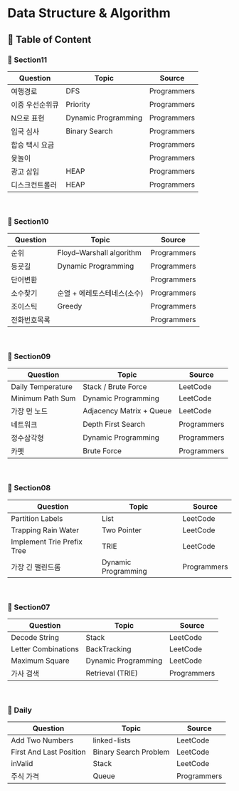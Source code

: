 # Data Structure & Algorithm

## 🌈 Table of Content

### 📍 Section11

| Question | Topic | Source |
| ------------- | ------------- | ------------- |
| 여행경로  | DFS | Programmers |
| 이중 우선순위큐  | Priority<Queue>  | Programmers |
| N으로 표현  |  Dynamic Programming  | Programmers |
| 입국 심사  | Binary Search | Programmers |
| 합승 택시 요금  |   | Programmers |
| 윷놀이  |   | Programmers |
| 광고 삽입  | HEAP | Programmers |
| 디스크컨트롤러  | HEAP | Programmers |
<br>

### 📍 Section10

| Question | Topic | Source |
| ------------- | ------------- | ------------- |
| 순위  | Floyd–Warshall algorithm  | Programmers |
| 등굣길  | Dynamic Programming  | Programmers |
| 단어변환  |   | Programmers |
| 소수찾기  |순열 + 에레토스테네스(소수) | Programmers |
| 조이스틱  | Greedy  | Programmers |
| 전화번호목록  |  | Programmers |
<br>

### 📍 Section09

| Question | Topic | Source |
| ------------- | ------------- | ------------- |
| Daily Temperature  | Stack / Brute Force  | LeetCode |
| Minimum Path Sum  | Dynamic Programming  | LeetCode |
| 가장 먼 노드  | Adjacency Matrix + Queue  | LeetCode |
| 네트워크  | Depth First Search | Programmers |
| 정수삼각형  |  Dynamic Programming | Programmers |
| 카펫  | Brute Force | Programmers |

<br>

### 📍 Section08

| Question | Topic | Source |
| ------------- | ------------- | ------------- |
| Partition Labels  | List  | LeetCode |
| Trapping Rain Water |  Two Pointer | LeetCode |
| Implement Trie Prefix Tree  | TRIE | LeetCode |
| 가장 긴 팰린드롬  | Dynamic Programming | Programmers |

<br>

### 📍 Section07

| Question | Topic | Source |
| ------------- | ------------- | ------------- |
| Decode String  | Stack  | LeetCode |
| Letter Combinations  | BackTracking  | LeetCode |
| Maximum Square  | Dynamic Programming  | LeetCode |
| 가사 검색  | Retrieval (TRIE) | Programmers |
<br>

### 📍 Daily

| Question | Topic | Source |
| ------------- | ------------- | ------------- |
| Add Two Numbers  | linked-lists  | LeetCode |
| First And Last Position  | Binary Search Problem | LeetCode |
| inValid  | Stack | LeetCode |
| 주식 가격  | Queue | Programmers |

